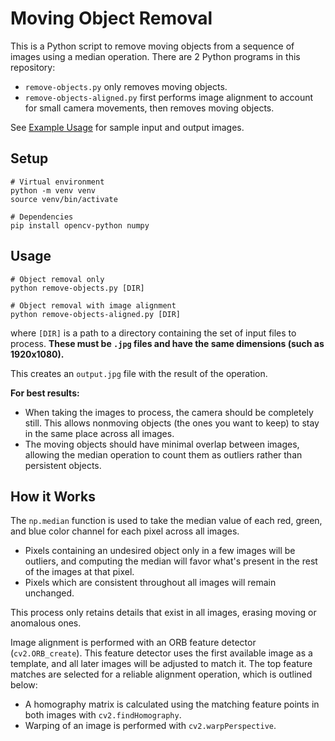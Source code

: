 # Moving Object Removal

This is a Python script to remove moving objects from a sequence of images using a median operation. There are 2 Python programs in this repository:

- `remove-objects.py` only removes moving objects.
- `remove-objects-aligned.py` first performs image alignment to account for small camera movements, then removes moving objects.

See [Example Usage](example.md) for sample input and output images.

## Setup

```shell
# Virtual environment
python -m venv venv
source venv/bin/activate

# Dependencies
pip install opencv-python numpy
```

## Usage

```shell
# Object removal only
python remove-objects.py [DIR]

# Object removal with image alignment
python remove-objects-aligned.py [DIR]
```

where `[DIR]` is a path to a directory containing the set of input files to process. **These must be `.jpg` files and have the same dimensions (such as 1920x1080).**

This creates an `output.jpg` file with the result of the operation.

**For best results:**

- When taking the images to process, the camera should be completely still. This allows nonmoving objects (the ones you want to keep) to stay in the same place across all images.
- The moving objects should have minimal overlap between images, allowing the median operation to count them as outliers rather than persistent objects.

## How it Works

The `np.median` function is used to take the median value of each red, green, and blue color channel for each pixel across all images.

- Pixels containing an undesired object only in a few images will be outliers, and computing the median will favor what's present in the rest of the images at that pixel.
- Pixels which are consistent throughout all images will remain unchanged.

This process only retains details that exist in all images, erasing moving or anomalous ones.

Image alignment is performed with an ORB feature detector (`cv2.ORB_create`). This feature detector uses the first available image as a template, and all later images will be adjusted to match it. The top feature matches are selected for a reliable alignment operation, which is outlined below:

- A homography matrix is calculated using the matching feature points in both images with `cv2.findHomography`.
- Warping of an image is performed with `cv2.warpPerspective`.
